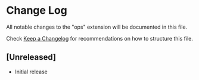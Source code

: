# Change Log

All notable changes to the "ops" extension will be documented in this file.

Check [Keep a Changelog](http://keepachangelog.com/) for recommendations on how to structure this file.

## [Unreleased]

- Initial release